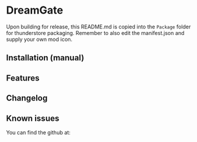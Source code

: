 ﻿# DreamGate
Upon building for release, this README.md is copied into the `Package` folder for thunderstore packaging. Remember to also edit the manifest.json and supply your own mod icon.

## Installation (manual)


## Features


## Changelog


## Known issues
You can find the github at:
